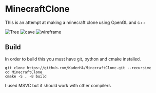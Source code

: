 # MinecraftClone
This is an attempt at making a minecraft clone using OpenGL and c++

![Tree](https://user-images.githubusercontent.com/72559835/220168150-92578add-5fda-48dd-afcb-f4d95d27f743.png)
![cave](https://user-images.githubusercontent.com/72559835/220168171-66d15de2-7fab-418b-b5f1-d1d84872f092.png)
![wireframe](https://user-images.githubusercontent.com/72559835/220168189-6d0ffb2e-a98f-4c9f-bcc4-c28b6db1683f.png)

## Build

In order to build this you must have git, python and cmake installed. 
```batch
git clone https://github.com/KaderHA/MinecraftClone.git --recursive
cd MinecraftClone
cmake -S . -B build
```
I used MSVC but it should work with other compilers
